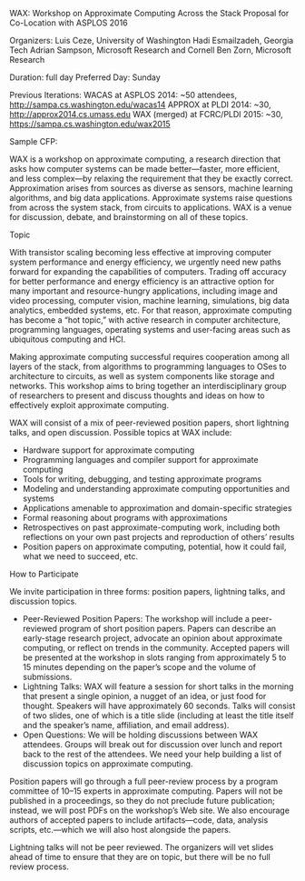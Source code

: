 WAX: Workshop on Approximate Computing Across the Stack
Proposal for Co-Location with ASPLOS 2016


Organizers:
Luis Ceze, University of Washington
Hadi Esmailzadeh, Georgia Tech
Adrian Sampson, Microsoft Research and Cornell
Ben Zorn, Microsoft Research


Duration: full day
Preferred Day: Sunday


Previous Iterations:
WACAS at ASPLOS 2014: ~50 attendees, http://sampa.cs.washington.edu/wacas14
APPROX at PLDI 2014: ~30, http://approx2014.cs.umass.edu
WAX (merged) at FCRC/PLDI 2015: ~30, https://sampa.cs.washington.edu/wax2015


Sample CFP:


WAX is a workshop on approximate computing, a research direction that asks how computer systems can be made better—faster, more efficient, and less complex—by relaxing the requirement that they be exactly correct. Approximation arises from sources as diverse as sensors, machine learning algorithms, and big data applications. Approximate systems raise questions from across the system stack, from circuits to applications. WAX is a venue for discussion, debate, and brainstorming on all of these topics.


Topic


With transistor scaling becoming less effective at improving computer system performance and energy efficiency, we urgently need new paths forward for expanding the capabilities of computers. Trading off accuracy for better performance and energy efficiency is an attractive option for many important and resource-hungry applications, including image and video processing, computer vision, machine learning, simulations, big data analytics, embedded systems, etc. For that reason, approximate computing has become a “hot topic,” with active research in computer architecture, programming languages, operating systems and user-facing areas such as ubiquitous computing and HCI.


Making approximate computing successful requires cooperation among all layers of the stack, from algorithms to programming languages to OSes to architecture to circuits, as well as system components like storage and networks. This workshop aims to bring together an interdisciplinary group of researchers to present and discuss thoughts and ideas on how to effectively exploit approximate computing.


WAX will consist of a mix of peer-reviewed position papers, short lightning talks, and open discussion. Possible topics at WAX include:


- Hardware support for approximate computing
- Programming languages and compiler support for approximate computing
- Tools for writing, debugging, and testing approximate programs
- Modeling and understanding approximate computing opportunities and systems
- Applications amenable to approximation and domain-specific strategies
- Formal reasoning about programs with approximations
- Retrospectives on past approximate-computing work, including both reflections on your own past projects and reproduction of others’ results
- Position papers on approximate computing, potential, how it could fail, what we need to succeed, etc.


How to Participate


We invite participation in three forms: position papers, lightning talks, and discussion topics.


- Peer-Reviewed Position Papers: The workshop will include a peer-reviewed program of short position papers. Papers can describe an early-stage research project, advocate an opinion about approximate computing, or reflect on trends in the community. Accepted papers will be presented at the workshop in slots ranging from approximately 5 to 15 minutes depending on the paper’s scope and the volume of submissions.
- Lightning Talks: WAX will feature a session for short talks in the morning that present a single opinion, a nugget of an idea, or just food for thought. Speakers will have approximately 60 seconds. Talks will consist of two slides, one of which is a title slide (including at least the title itself and the speaker’s name, affiliation, and email address).
- Open Questions: We will be holding discussions between WAX attendees. Groups will break out for discussion over lunch and report back to the rest of the attendees. We need your help building a list of discussion topics on approximate computing.


Position papers will go through a full peer-review process by a program committee of 10–15 experts in approximate computing. Papers will not be published in a proceedings, so they do not preclude future publication; instead, we will post PDFs on the workshop’s Web site. We also encourage authors of accepted papers to include artifacts—code, data, analysis scripts, etc.—which we will also host alongside the papers.


Lightning talks will not be peer reviewed. The organizers will vet slides ahead of time to ensure that they are on topic, but there will be no full review process.
